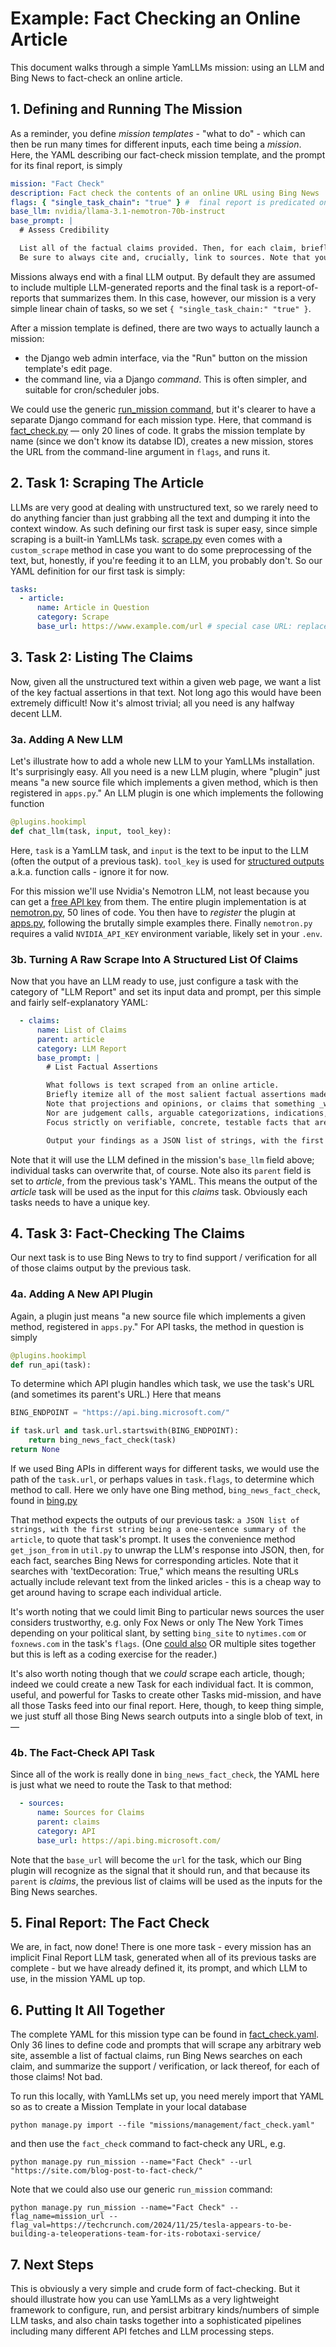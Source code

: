 # Example: Fact Checking an Online Article

This document walks through a simple YamLLMs mission: using an LLM and Bing News to fact-check an online article.

## 1. Defining and Running The Mission

As a reminder, you define _mission templates_ - "what to do" - which can then be run many times for different inputs, each time being a _mission_. Here, the YAML describing our fact-check mission template, and the prompt for its final report, is simply

```yaml
mission: "Fact Check"
description: Fact check the contents of an online URL using Bing News
flags: { "single_task_chain": "true" } #  final report is predicated only on the last task in the chain
base_llm: nvidia/llama-3.1-nemotron-70b-instruct
base_prompt: |
  # Assess Credibility

  List all of the factual claims provided. Then, for each claim, briefly assess its credibility based on the verification / support from the corresponding sources. Be concise, no yapping.
  Be sure to always cite and, crucially, link to sources. Note that you MUST assess ALL of the claims.
```

Missions always end with a final LLM output. By default they are assumed to include multiple LLM-generated reports and the final task is a report-of-reports that summarizes them. In this case, however, our mission is a very simple linear chain of tasks, so we  set `{ "single_task_chain:" "true" }`.

After a mission template is defined, there are two ways to actually launch a mission:

- the Django web admin interface, via the "Run" button on the mission template's edit page.
- the command line, via a Django _command_.  This is often simpler, and suitable for cron/scheduler jobs.

We could use the generic [run_mission command](./missions/management/commands/run_mission.py), but it's clearer to have a separate Django command for each mission type. Here, that command is [fact_check.py](./missions/management/commands/fact_check.py) — only 20 lines of code. It grabs the mission template by name (since we don't know its databse ID), creates a new mission, stores the URL from the command-line argument in `flags`, and runs it.

## 2. Task 1: Scraping The Article

LLMs are very good at dealing with unstructured text, so we rarely need to do anything fancier than just grabbing all the text and dumping it into the context window. As such defining our first task is super easy, since simple scraping is a built-in YamLLMs task. [scrape.py](./missions/plugins/scrape.py) even comes with a `custom_scrape` method in case you want to do some preprocessing of the text, but, honestly, if you're feeding it to an LLM, you probably don't. So our YAML definition for our first task is simply:

```yaml
tasks:
  - article:
      name: Article in Question
      category: Scrape
      base_url: https://www.example.com/url # special case URL: replaced at runtime with the `mission_url` in the mission's `flags`
```

## 3. Task 2: Listing The Claims

Now, given all the unstructured text within a given web page, we want a list of the key factual assertions in that text. Not long ago this would have been extremely difficult! Now it's almost trivial; all you need is any halfway decent LLM.

### 3a. Adding A New LLM

Let's illustrate how to add a whole new LLM to your YamLLMs installation. It's surprisingly easy. All you need is a new LLM plugin, where "plugin" just means "a new source file which implements a given method, which is then registered in `apps.py`." An LLM plugin is one which implements the following function

```python
@plugins.hookimpl
def chat_llm(task, input, tool_key):
```

Here, `task` is a YamLLM task, and `input` is the text to be input to the LLM (often the output of a previous task). `tool_key` is used for [structured outputs](https://platform.openai.com/docs/guides/structured-outputs) a.k.a. function calls - ignore it for now.

For this mission we'll use Nvidia's Nemotron LLM, not least because you can get a [free API key](https://build.nvidia.com/nvidia/llama-3_1-nemotron-70b-instruct) from them. The entire plugin implementation is at [nemotron.py](./missions/plugins/nemotron.py), 50 lines of code. You then have to _register_ the plugin at [apps.py](./missions/apps.py), following the brutally simple examples there. Finally `nemotron.py` requires a valid `NVIDIA_API_KEY` environment variable, likely set in your `.env`.

### 3b. Turning A Raw Scrape Into A Structured List Of Claims

Now that you have an LLM ready to use, just configure a task with the category of "LLM Report" and set its input data and prompt, per this simple and fairly self-explanatory YAML:

```yaml
  - claims:
      name: List of Claims
      parent: article
      category: LLM Report
      base_prompt: |
        # List Factual Assertions

        What follows is text scraped from an online article.
        Briefly itemize all of the most salient factual assertions made in the article. Be terse and concise: no yapping.
        Note that projections and opinions, or claims that something _would_ or _could_ happen, are not factual assertions.
        Nor are judgement calls, arguable categorizations, indications, suggestions, attempts to draw conclusions, or any other subjective assessments.
        Focus strictly on verifiable, concrete, testable facts that are either true or false.

        Output your findings as a JSON list of strings, with the first string being a one-sentence summary of the article, and every subsequent string being a factual assertion.
```

Note that it will use the LLM defined in the mission's `base_llm` field above; individual tasks can overwrite that, of course. Note also its `parent` field is set to _article_, from the previous task's YAML. This means the output of the _article_ task will be used as the input for this _claims_ task. Obviously each tasks needs to have a unique key.

## 4. Task 3: Fact-Checking The Claims

Our next task is to use Bing News to try to find support / verification for all of those claims output by the previous task.

### 4a. Adding A New API Plugin

Again, a plugin just means "a new source file which implements a given method, registered in `apps.py`." For API tasks, the method in question is simply

```python
@plugins.hookimpl
def run_api(task):
```

To determine which API plugin handles which task, we use the task's URL (and sometimes its parent's URL.) Here that means

```python
BING_ENDPOINT = "https://api.bing.microsoft.com/"

if task.url and task.url.startswith(BING_ENDPOINT):
    return bing_news_fact_check(task)
return None
```

If we used Bing APIs in different ways for different tasks, we would use the path of the `task.url`, or perhaps values in `task.flags`, to determine which method to call. Here we only have one Bing method, `bing_news_fact_check`, found in [bing.py](./missions/plugins/bing.py)

That method expects the outputs of our previous task: `a JSON list of strings, with the first string being a one-sentence summary of the article`, to quote that task's prompt. It uses the convenience method `get_json_from` in `util.py` to unwrap the LLM's response into JSON, then, for each fact, searches Bing News for corresponding articles. Note that it searches with 'textDecoration: True," which means the resulting URLs actually include relevant text from the linked aricles - this is a cheap way to get around having to scrape each individual article.

It's worth noting that we could limit Bing to particular news sources the user considers trustworthy, e.g. only Fox News or only The New York Times depending on your political slant, by setting `bing_site` to `nytimes.com` or `foxnews.com` in the task's `flags`. (One [could also](https://support.microsoft.com/en-us/topic/advanced-search-keywords-ea595928-5d63-4a0b-9c6b-0b769865e78a) OR multiple sites together but this is left as a coding exercise for the reader.)

It's also worth noting though that we _could_ scrape each article, though; indeed we could create a new Task for each individual fact. It is common, useful, and powerful for Tasks to create other Tasks mid-mission, and have all those Tasks feed into our final report. Here, though, to keep thing simple, we just stuff all those Bing News search outputs into a single blob of text, in —

### 4b. The Fact-Check API Task

Since all of the work is really done in `bing_news_fact_check`, the YAML here is just what we need to route the Task to that method:

```yaml
  - sources:
      name: Sources for Claims
      parent: claims
      category: API
      base_url: https://api.bing.microsoft.com/
```

Note that the `base_url` will become the `url` for the task, which our Bing plugin will recognize as the signal that it should run, and that because its `parent` is _claims_, the previous list of claims will be used as the inputs for the Bing News searches.

## 5. Final Report: The Fact Check

We are, in fact, now done! There is one more task - every mission has an implicit Final Report LLM task, generated when all of its previous tasks are complete - but we have already defined it, its prompt, and which LLM to use, in the mission YAML up top.

## 6. Putting It All Together

The complete YAML for this mission type can be found in [fact_check.yaml](./missions/management/fact_check.yaml). Only 36 lines to define code and prompts that will scrape any arbitrary web site, assemble a list of factual claims, run Bing News searches on each claim, and summarize the support / verification, or lack thereof, for each of those claims! Not bad.

To run this locally, with YamLLMs set up, you need merely import that YAML so as to create a Mission Template in your local database

`python manage.py import --file "missions/management/fact_check.yaml"`

and then use the `fact_check` command to fact-check any URL, e.g.

`python manage.py run_mission --name="Fact Check" --url "https://site.com/blog-post-to-fact-check/"`

Note that we could also use our generic `run_mission` command:

`python manage.py run_mission --name="Fact Check" --flag_name=mission_url --flag_val=https://techcrunch.com/2024/11/25/tesla-appears-to-be-building-a-teleoperations-team-for-its-robotaxi-service/`

## 7. Next Steps

This is obviously a very simple and crude form of fact-checking. But it should illustrate how you can use YamLLMs as a very lightweight framework to configure, run, and persist arbitrary kinds/numbers of simple LLM tasks, and also chain tasks together into a sophisticated pipelines including many different API fetches and LLM processing steps.
